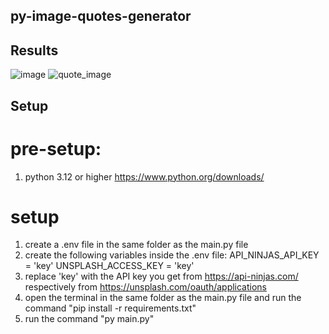 ﻿## py-image-quotes-generator
## Results
![image](https://github.com/user-attachments/assets/cf051347-de11-4b96-85a3-a583bfb29a33)
![quote_image](https://github.com/user-attachments/assets/238cad62-242c-4e06-b295-4bf44c2cc5df)
## Setup
# pre-setup:
 1. python 3.12 or higher https://www.python.org/downloads/
# setup
1. create a .env file in the same folder as the main.py file
2. create the following variables inside the .env file:
   API_NINJAS_API_KEY = 'key'
   UNSPLASH_ACCESS_KEY = 'key'
3. replace 'key' with the API key you get from https://api-ninjas.com/ respectively from https://unsplash.com/oauth/applications
4. open the terminal in the same folder as the main.py file and run the command "pip install -r requirements.txt"
5. run the command "py main.py"
